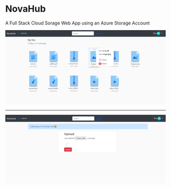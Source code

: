 # NovaHub
A Full Stack Cloud Sorage Web App using an Azure Storage Account

![alt text](https://github.com/Munanga/NovaHub/blob/main/NovaHub/screenshots/homepage.PNG) 

-----------------------------------------------------------------------------------------

![alt text](https://github.com/Munanga/NovaHub/blob/main/NovaHub/screenshots/upload.PNG) 


